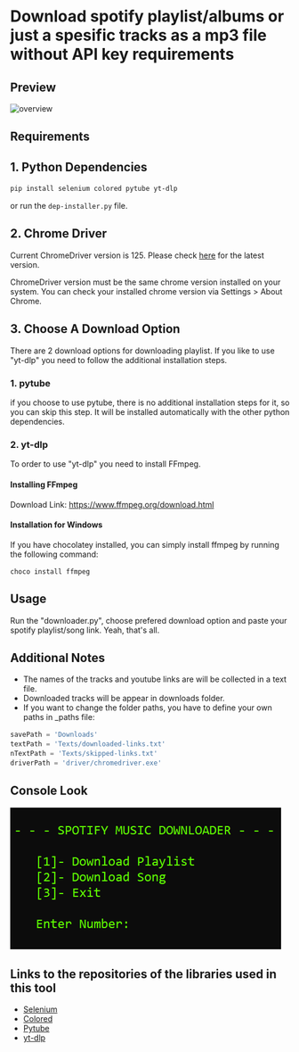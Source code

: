 # Download spotify playlist/albums or just a spesific tracks as a mp3 file without API key requirements

## Preview

![overview](./assets/overview.gif)

## Requirements

## 1. Python Dependencies

```bash
pip install selenium colored pytube yt-dlp
```

or run the `dep-installer.py` file.

## 2. Chrome Driver

Current ChromeDriver version is 125. Please check [here](https://googlechromelabs.github.io/chrome-for-testing/) for the latest version.

ChromeDriver version must be the same chrome version installed on your system. You can check your installed chrome version via Settings > About Chrome.

## 3. Choose A Download Option

There are 2 download options for downloading playlist. If you like to use "yt-dlp" you need to follow the additional installation steps.

### 1. pytube

if you choose to use pytube, there is no additional installation steps for it, so you can skip this step. It will be installed automatically with the other python dependencies.

### 2. yt-dlp

To order to use "yt-dlp" you need to install FFmpeg.

#### Installing FFmpeg

Download Link: <https://www.ffmpeg.org/download.html>

#### Installation for Windows

If you have chocolatey installed, you can simply install ffmpeg by running the following command:

    choco install ffmpeg

## Usage

Run the "downloader.py", choose prefered download option and paste your spotify playlist/song link. Yeah, that's all.

## Additional Notes

- The names of the tracks and youtube links are will be collected in a text file.
- Downloaded tracks will be appear in downloads folder.
- If you want to change the folder paths, you have to define your own paths in \_paths file:

```py
savePath = 'Downloads'
textPath = 'Texts/downloaded-links.txt'
nTextPath = 'Texts/skipped-links.txt'
driverPath = 'driver/chromedriver.exe'
```

## Console Look

![console look](./assets/console.png)

## Links to the repositories of the libraries used in this tool

- [Selenium](https://github.com/SeleniumHQ/Selenium)
- [Colored](https://gitlab.com/dslackw/colored)
- [Pytube](https://github.com/pytube/pytube)
- [yt-dlp](https://github.com/yt-dlp/yt-dlp)
